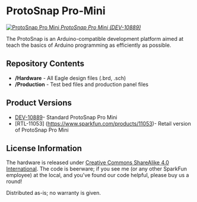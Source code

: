 ProtoSnap Pro-Mini
===================

[![ProtoSnap Pro Mini](https://cdn.sparkfun.com//assets/parts/5/9/7/2/10889-01c.jpg)
*ProtoSnap Pro Mini (DEV-10889)*](https://www.sparkfun.com/products/10889)

The ProtoSnap is an Arduino-compatible development platform aimed at teach the basics of Arduino programming as efficiently as possible.

Repository Contents
-------------------
* **/Hardware** - All Eagle design files (.brd, .sch)
* **/Production** - Test bed files and production panel files

Product Versions
----------------
* [DEV-10889](https://www.sparkfun.com/products/10889)- Standard ProtoSnap Pro Mini
* [RTL-11053] (https://www.sparkfun.com/products/11053)- Retail version of ProtoSnap Pro Mini

License Information
-------------------
The hardware is released under [Creative Commons ShareAlike 4.0 International](https://creativecommons.org/licenses/by-sa/4.0/).
The code is beerware; if you see me (or any other SparkFun employee) at the local, and you've found our code helpful, please buy us a round!

Distributed as-is; no warranty is given.
